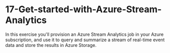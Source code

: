 # 17-Get-started-with-Azure-Stream-Analytics
In this exercise you'll provision an Azure Stream Analytics job in your Azure subscription, and use it to query and summarize a stream of real-time event data and store the results in Azure Storage.
